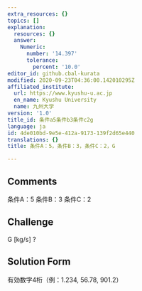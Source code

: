 ```yaml
---
extra_resources: {}
topics: []
explanation:
  resources: {}
  answer:
    Numeric:
      number: '14.397'
      tolerance:
        percent: '10.0'
editor_id: github.cbal-kurata
modified: 2020-09-23T04:36:00.142010295Z
affiliated_institute:
  url: https://www.kyushu-u.ac.jp
  en_name: Kyushu University
  name: 九州大学
version: '1.0'
title_id: 条件a5条件b3条件c2g
language: ja
id: 4de010bd-9e5e-412a-9173-139f2d65e440
translations: {}
title: 条件A：5，条件B：3，条件C：2，G

---
```


## Comments
条件A：5
条件B：3
条件C：2

## Challenge
G [kg/s] ?

## Solution Form
有効数字4桁（例：1.234,  56.78,  901.2）





